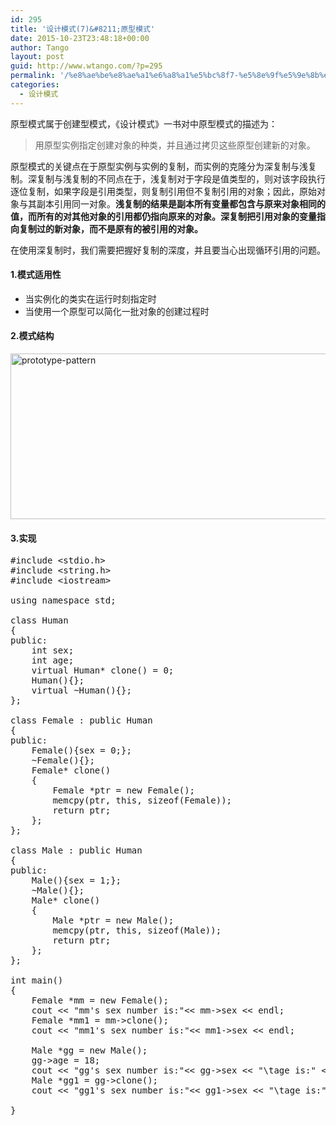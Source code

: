 ```yaml
---
id: 295
title: '设计模式(7)&#8211;原型模式'
date: 2015-10-23T23:48:18+00:00
author: Tango
layout: post
guid: http://www.wtango.com/?p=295
permalink: '/%e8%ae%be%e8%ae%a1%e6%a8%a1%e5%bc%8f7-%e5%8e%9f%e5%9e%8b%e6%a8%a1%e5%bc%8f/'
categories:
  - 设计模式
---
```

原型模式属于创建型模式，《设计模式》一书对中原型模式的描述为：

> 用原型实例指定创建对象的种类，并且通过拷贝这些原型创建新的对象。

<!--more-->

原型模式的关键点在于原型实例与实例的复制，而实例的克隆分为深复制与浅复制。深复制与浅复制的不同点在于，浅复制对于字段是值类型的，则对该字段执行逐位复制，如果字段是引用类型，则复制引用但不复制引用的对象；因此，原始对象与其副本引用同一对象。**浅复制的结果是副本所有变量都包含与原来对象相同的值，而所有的对其他对象的引用都仍指向原来的对象。深复制把引用对象的变量指向复制过的新对象，而不是原有的被引用的对象。**

在使用深复制时，我们需要把握好复制的深度，并且要当心出现循环引用的问题。

#### 1.模式适用性

  * 当实例化的类实在运行时刻指定时
  * 当使用一个原型可以简化一批对象的创建过程时

#### 2.模式结构

[<img class="aligncenter size-full wp-image-298" src="http://www.wtango.com/wp-content/uploads/2015/10/prototype-pattern.png" alt="prototype-pattern" width="590" height="265" srcset="http://www.wtango.com/wp-content/uploads/2015/10/prototype-pattern.png 590w, http://www.wtango.com/wp-content/uploads/2015/10/prototype-pattern-300x135.png 300w" sizes="(max-width: 590px) 100vw, 590px" />](http://www.wtango.com/wp-content/uploads/2015/10/prototype-pattern.png)

#### 3.实现

<pre class="brush: cpp; title: ; notranslate" title="">#include &lt;stdio.h&gt;
#include &lt;string.h&gt;
#include &lt;iostream&gt;

using namespace std;

class Human
{
public:
	int sex;
	int age;
	virtual Human* clone() = 0;
	Human(){};
	virtual ~Human(){};
};

class Female : public Human
{
public:
	Female(){sex = 0;};
	~Female(){};
	Female* clone()
	{
		Female *ptr = new Female();
		memcpy(ptr, this, sizeof(Female));
		return ptr;
	};
};

class Male : public Human
{
public:
	Male(){sex = 1;};
	~Male(){};
	Male* clone()
	{
		Male *ptr = new Male();
		memcpy(ptr, this, sizeof(Male));
		return ptr;
	};
};

int main()
{
	Female *mm = new Female();
	cout &lt;&lt; "mm's sex number is:"&lt;&lt; mm-&gt;sex &lt;&lt; endl;
	Female *mm1 = mm-&gt;clone();
	cout &lt;&lt; "mm1's sex number is:"&lt;&lt; mm1-&gt;sex &lt;&lt; endl;

	Male *gg = new Male();
	gg-&gt;age = 18;
	cout &lt;&lt; "gg's sex number is:"&lt;&lt; gg-&gt;sex &lt;&lt; "\tage is:" &lt;&lt; gg-&gt;age &lt;&lt; endl;
	Male *gg1 = gg-&gt;clone();
	cout &lt;&lt; "gg1's sex number is:"&lt;&lt; gg1-&gt;sex &lt;&lt; "\tage is:" &lt;&lt; gg1-&gt;age &lt;&lt; endl;
	
}
</pre>